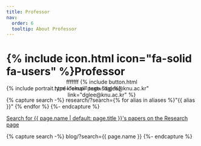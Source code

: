 ```yaml
---
title: Professor
nav:
  order: 6
  tooltip: About Professor
---
```


# {% include icon.html icon="fa-solid fa-users" %}Professor

<div class="container" style="display: flex; align-items: center; position: relative; gap: 80px;">
  <div style="margin-right: auto;">
    {% include portrait.html lookup=page.slug %}
  </div>
  <div style="display: flex; flex-direction: column; align-items: center; text-align: center; position: absolute; left: 50%; transform: translateX(-50%);">
    fffffff
    {%
      include button.html
      type="email"
      text="dglee@knu.ac.kr"
      link="dglee@knu.ac.kr"
    %}
  </div>
</div>

{% capture search -%}
  research/?search={% for alias in aliases %}"{{ alias }}" {% endfor %}
{%- endcapture %}

<p class="center">
  <a href="{{ search | relative_url | uri_escape }}">
    Search for {{ page.name | default: page.title }}'s papers on the Research page
  </a>
</p>

{% capture search -%}
  blog/?search={{ page.name }}
{%- endcapture %}
